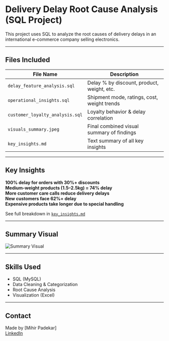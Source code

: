 #  Delivery Delay Root Cause Analysis (SQL Project)

This project uses SQL to analyze the root causes of delivery delays in an international e-commerce company selling electronics.

---

##  Files Included

| File Name                     | Description                                 |
|------------------------------|---------------------------------------------|
| `delay_feature_analysis.sql` | Delay % by discount, product, weight, etc.  |
| `operational_insights.sql`   | Shipment mode, ratings, cost, weight trends |
| `customer_loyalty_analysis.sql` | Loyalty behavior & delay correlation     |
| `visuals_summary.jpeg`       | Final combined visual summary of findings   |
| `key_insights.md`            | Text summary of all key insights            |

---

##  Key Insights

 **100% delay for orders with 30%+ discounts**  
 **Medium-weight products (1.5–2.5kg) = 74% delay**  
 **More customer care calls reduce delivery delays**  
 **New customers face 62%+ delay**  
 **Expensive products take longer due to special handling**  

See full breakdown in [`key_insights.md`](key_insights.md)

---

##  Summary Visual

![Summary Visual](visuals_summary.jpeg)

---

##  Skills Used

- SQL (MySQL)
- Data Cleaning & Categorization
- Root Cause Analysis
- Visualization (Excel)

---

##  Contact

Made by [Mihir Padekar]  
[LinkedIn](www.linkedin.com/mihirpadekar) 
